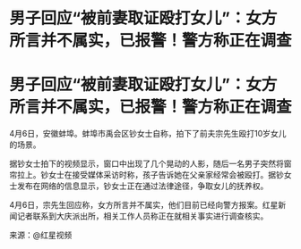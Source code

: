 # 男子回应“被前妻取证殴打女儿”：女方所言并不属实，已报警！警方称正在调查

# 男子回应“被前妻取证殴打女儿”：女方所言并不属实，已报警！警方称正在调查

4月6日，安徽蚌埠。蚌埠市禹会区钞女士自称，拍下了前夫宗先生殴打10岁女儿的场景。

据钞女士拍下的视频显示，窗口中出现了几个晃动的人影，随后一名男子突然将窗帘拉上。钞女士在接受媒体采访时称，孩子告诉她在父亲家经常会被殴打。据钞女士发布在网络的信息显示，钞女士正在通过法律途径，争取女儿的抚养权。

4月6日，宗先生回应称，女方所言并不属实，他们目前已经向警方报案。红星新闻记者联系到大庆派出所，相关工作人员称正在就相关事实进行调查核实。

来源：@红星视频

